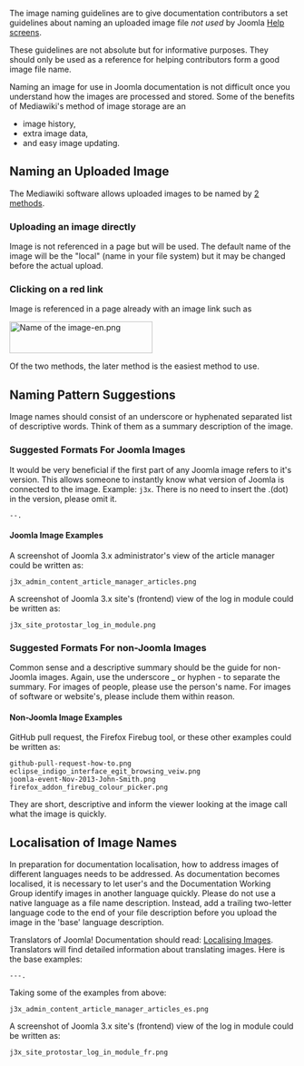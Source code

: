 <!-- Filename: JDOC:Image_naming_guidelines / Display title: JDOC:Image naming guidelines -->

The image naming guidelines are to give documentation contributors a set
guidelines about naming an uploaded image file *not used* by Joomla
[Help screens](https://docs.joomla.org/Help_screens "Help screens").

These guidelines are not absolute but for informative purposes. They
should only be used as a reference for helping contributors form a good
image file name.

Naming an image for use in Joomla documentation is not difficult once
you understand how the images are processed and stored. Some of the
benefits of Mediawiki's method of image storage are an

- image history,
- extra image data,
- and easy image updating.

## Naming an Uploaded Image

The Mediawiki software allows uploaded images to be named by [2
methods](https://docs.joomla.org/JHelp:Image_uploading "JHelp:Image uploading").

### Uploading an image directly

Image is not referenced in a page but will be used. The default name of
the image will be the "local" (name in your file system) but it may be
changed before the actual upload.

### Clicking on a red link

Image is referenced in a page already with an image link such as

<img src="https://docs.joomla.org/images/f/fb/Name_of_the_image-en.png"
class="thumbborder" decoding="async" data-file-width="252"
data-file-height="56" width="252" height="56"
alt="Name of the image-en.png" />

Of the two methods, the later method is the easiest method to use.

## Naming Pattern Suggestions

Image names should consist of an underscore or hyphenated separated list
of descriptive words. Think of them as a summary description of the
image.

### Suggested Formats For Joomla Images

It would be very beneficial if the first part of any Joomla image refers
to it's version. This allows someone to instantly know what version of
Joomla is connected to the image. Example: `j3x`. There is no need to
insert the .(dot) in the version, please omit it.

    --.

#### Joomla Image Examples

A screenshot of Joomla 3.x administrator's view of the article manager
could be written as:

    j3x_admin_content_article_manager_articles.png

A screenshot of Joomla 3.x site's (frontend) view of the log in module
could be written as:

    j3x_site_protostar_log_in_module.png

### Suggested Formats For non-Joomla Images

Common sense and a descriptive summary should be the guide for
non-Joomla images. Again, use the underscore \_ or hyphen - to separate
the summary. For images of people, please use the person's name. For
images of software or website's, please include them within reason.

#### Non-Joomla Image Examples

GitHub pull request, the Firefox Firebug tool, or these other examples
could be written as:

    github-pull-request-how-to.png
    eclipse_indigo_interface_egit_browsing_veiw.png
    joomla-event-Nov-2013-John-Smith.png
    firefox_addon_firebug_colour_picker.png

They are short, descriptive and inform the viewer looking at the image
call what the image is quickly.

## Localisation of Image Names

In preparation for documentation localisation, how to address images of
different languages needs to be addressed. As documentation becomes
localised, it is necessary to let user's and the Documentation Working
Group identify images in another language quickly. Please do not use a
native language as a file name description. Instead, add a trailing
two-letter language code to the end of your file description before you
upload the image in the 'base' language description.

Translators of Joomla! Documentation should read: [Localising
Images](https://docs.joomla.org/JDOC:Localising_Images "Special:MyLanguage/JDOC:Localising Images").
Translators will find detailed information about translating images.
Here is the base examples:

    ---.

Taking some of the examples from above:

    j3x_admin_content_article_manager_articles_es.png

A screenshot of Joomla 3.x site's (frontend) view of the log in module
could be written as:

    j3x_site_protostar_log_in_module_fr.png
